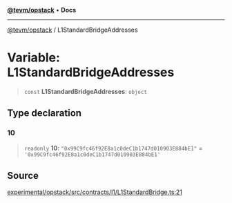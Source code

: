 [**@tevm/opstack**](../README.md) • **Docs**

***

[@tevm/opstack](../globals.md) / L1StandardBridgeAddresses

# Variable: L1StandardBridgeAddresses

> `const` **L1StandardBridgeAddresses**: `object`

## Type declaration

### 10

> `readonly` **10**: `"0x99C9fc46f92E8a1c0deC1b1747d010903E884bE1"` = `'0x99C9fc46f92E8a1c0deC1b1747d010903E884bE1'`

## Source

[experimental/opstack/src/contracts/l1/L1StandardBridge.ts:21](https://github.com/evmts/tevm-monorepo/blob/main/experimental/opstack/src/contracts/l1/L1StandardBridge.ts#L21)
